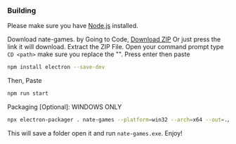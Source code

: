 ### Building

Please make sure you have [Node.js](https://nodejs.org/en/download) installed.

Download nate-games. by Going to Code, [Download ZIP](https://github.com/nate-games/nate-games.github.io/archive/refs/heads/main.zip) Or just press the link it will download. Extract the ZIP File. Open your command prompt type 
```CD <path>``` 
make sure you replace the "<path>". Press enter then paste 
``` bash
npm install electron --save-dev
```
Then, Paste
``` bash
npm run start
```
Packaging [Optional]:
WINDOWS ONLY
``` bash
npx electron-packager . nate-games --platform=win32 --arch=x64 --out=./ --app-version=1.0.0 --version-string.ProductName="nate-games" --version-string.CompanyName="nate-games"
```
This will save a folder open it and run `nate-games.exe`. Enjoy!
